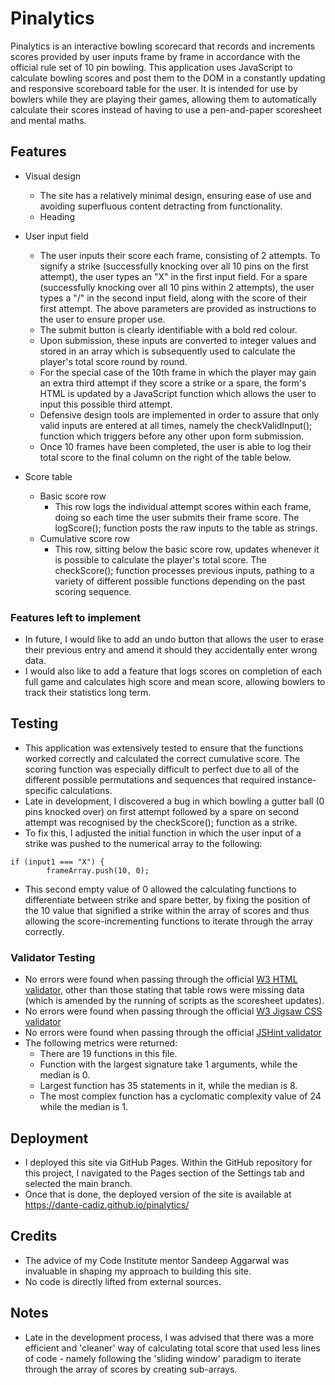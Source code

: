 # Pinalytics

Pinalytics is an interactive bowling scorecard that records and increments scores provided by user inputs frame by frame in accordance with the official rule set of 10 pin bowling. This application uses JavaScript to calculate bowling scores and post them to the DOM in a constantly updating and responsive scoreboard table for the user. It is intended for use by bowlers while they are playing their games, allowing them to automatically calculate their scores instead of having to use a pen-and-paper scoresheet and mental maths.

## Features

- Visual design
    - The site has a relatively minimal design, ensuring ease of use and avoiding superfluous content detracting from functionality.
    - Heading

- User input field
    - The user inputs their score each frame, consisting of 2 attempts. To signify a strike (successfully knocking over all 10 pins on the first attempt), the user types an "X" in the first input field. For a spare (successfully knocking over all 10 pins within 2 attempts), the user types a "/" in the second input field, along with the score of their first attempt. The above parameters are provided as instructions to the user to ensure proper use.
    - The submit button is clearly identifiable with a bold red colour.
    - Upon submission, these inputs are converted to integer values and stored in an array which is subsequently used to calculate the player's total score round by round. 
    - For the special case of the 10th frame in which the player may gain an extra third attempt if they score a strike or a spare, the form's HTML is updated by a JavaScript function which allows the user to input this possible third attempt. 
    - Defensive design tools are implemented in order to assure that only valid inputs are entered at all times, namely the checkValidInput(); function which triggers before any other upon form submission.
    - Once 10 frames have been completed, the user is able to log their total score to the final column on the right of the table below. 

- Score table
    - Basic score row
        - This row logs the individual attempt scores within each frame, doing so each time the user submits their frame score. The logScore(); function posts the raw inputs to the table as strings.
    - Cumulative score row
        - This row, sitting below the basic score row, updates whenever it is possible to calculate the player's total score. The checkScore(); function processes previous inputs, pathing to a variety of different possible functions depending on the past scoring sequence.

### Features left to implement

- In future, I would like to add an undo button that allows the user to erase their previous entry and amend it should they accidentally enter wrong data.
- I would also like to add a feature that logs scores on completion of each full game and calculates high score and mean score, allowing bowlers to track their statistics long term.

## Testing

- This application was extensively tested to ensure that the functions worked correctly and calculated the correct cumulative score. The scoring function was especially difficult to perfect due to all of the different possible permutations and sequences that required instance-specific calculations. 
- Late in development, I discovered a bug in which bowling a gutter ball (0 pins knocked over) on first attempt followed by a spare on second attempt was recognised by the checkScore(); function as a strike.
- To fix this, I adjusted the initial function in which the user input of a strike was pushed to the numerical array to the following:
``` 
if (input1 === "X") {
        frameArray.push(10, 0);
```
- This second empty value of 0 allowed the calculating functions to differentiate between strike and spare better, by fixing the position of the 10 value that signified a strike within the array of scores and thus allowing the score-incrementing functions to iterate through the array correctly.

### Validator Testing

- No errors were found when passing through the official [W3 HTML validator](https://validator.w3.org/), other than those stating that table rows were missing data (which is amended by the running of scripts as the scoresheet updates).
- No errors were found when passing through the official [W3 Jigsaw CSS validator](https://jigsaw.w3.org/css-validator/validator)
- No errors were found when passing through the official [JSHint validator](https://www.jshint.com)
- The following metrics were returned:
    - There are 19 functions in this file.
    - Function with the largest signature take 1 arguments, while the median is 0.
    - Largest function has 35 statements in it, while the median is 8.
    - The most complex function has a cyclomatic complexity value of 24 while the median is 1.

## Deployment

- I deployed this site via GitHub Pages. Within the GitHub repository for this project, I navigated to the Pages section of the Settings tab and selected the main branch.
- Once that is done, the deployed version of the site is available at https://dante-cadiz.github.io/pinalytics/

## Credits

- The advice of my Code Institute mentor Sandeep Aggarwal was invaluable in shaping my approach to building this site.
- No code is directly lifted from external sources.

## Notes

- Late in the development process, I was advised that there was a more efficient and 'cleaner' way of calculating total score that used less lines of code - namely following the 'sliding window' paradigm to iterate through the array of scores by creating sub-arrays. 
